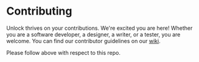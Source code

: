 # Contributing

Unlock thrives on your contributions. We're excited you are here! Whether you are a software developer, a designer, a writer, or a tester, you are welcome. You can find our contributor guidelines on our [wiki](https://github.com/unlock-protocol/unlock/wiki/Getting-Started). 

Please follow above with respect to this repo.
